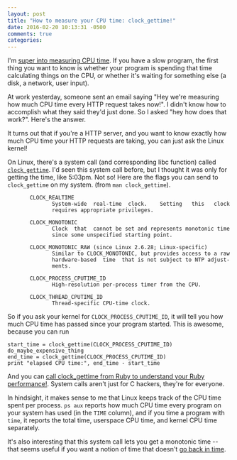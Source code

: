 ```yaml
---
layout: post
title: "How to measure your CPU time: clock_gettime!"
date: 2016-02-20 10:13:31 -0500
comments: true
categories:
---
```


I'm [super into measuring CPU time](/blog/2016/02/07/cpu-load-averages/). If you have a slow program, the first thing you want to know is whether your program is spending that time calculating things on the CPU, or whether it's waiting for something else (a disk, a network, user input).

At work yesterday, someone sent an email saying "Hey we're measuring how much CPU time every HTTP request takes now!". I didn't know how to accomplish what they said they'd just done. So I asked "hey how does that work?". Here's the answer.

It turns out that if you're a HTTP server, and you want to know exactly how much CPU time your HTTP requests are taking, you can just ask the Linux kernel!

On Linux, there's a system call (and corresponding libc function) called [`clock_gettime`](http://linux.die.net/man/3/clock_gettime). I'd seen this system call before, but I thought it was only for getting the time, like 5:03pm. Not so! Here are the flags you can send to `clock_gettime` on my system. (from `man clock_gettime`).

```
       CLOCK_REALTIME
              System-wide  real-time  clock.    Setting   this   clock
              requires appropriate privileges.

       CLOCK_MONOTONIC
              Clock  that  cannot be set and represents monotonic time
              since some unspecified starting point.

       CLOCK_MONOTONIC_RAW (since Linux 2.6.28; Linux-specific)
              Similar to CLOCK_MONOTONIC, but provides access to a raw
              hardware-based  time  that is not subject to NTP adjust‐
              ments.

       CLOCK_PROCESS_CPUTIME_ID
              High-resolution per-process timer from the CPU.

       CLOCK_THREAD_CPUTIME_ID
              Thread-specific CPU-time clock.
```

So if you ask your kernel for `CLOCK_PROCESS_CPUTIME_ID`, it will tell you how much CPU time has passed since your program started. This is awesome, because you can run

```
start_time = clock_gettime(CLOCK_PROCESS_CPUTIME_ID)
do_maybe_expensive_thing
end_time = clock_gettime(CLOCK_PROCESS_CPUTIME_ID)
print "elapsed CPU time:", end_time - start_time
```

And you can [call clock_gettime from Ruby to understand your Ruby performance!](http://tmm1.net/ruby21-process-clock_gettime/). System calls aren't just for C hackers, they're for everyone.

In hindsight, it makes sense to me that Linux keeps track of the CPU time spent
per process. `ps aux` reports how much CPU time every program on your system has
used (in the `TIME` column), and if you time a program with `time`, it reports
the total time, userspace CPU time, and kernel CPU time separately.

It's also interesting that this system call lets you get a monotonic time -- that seems useful if you want a notion of time that doesn't [go back in time](http://jvns.ca/blog/2016/02/09/til-clock-skew-exists/).
